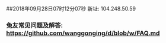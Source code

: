##2018年09月28日07时12分07秒 新址: 104.248.50.59
### 兔友常见问题及解答: https://github.com/wanggonging/d/blob/w/FAQ.md
